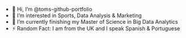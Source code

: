 - 👋 Hi, I’m @toms-github-portfolio
- 👀 I’m interested in Sports, Data Analysis & Marketing
- 🌱 I’m currently finishing my Master of Science in Big Data Analytics
- ⚡ Random Fact: I am from the UK and I speak Spanish & Portuguese

<!---
toms-github-portfolio/toms-github-portfolio is a ✨ special ✨ repository because its `README.md` (this file) appears on your GitHub profile.
You can click the Preview link to take a look at your changes.
--->
